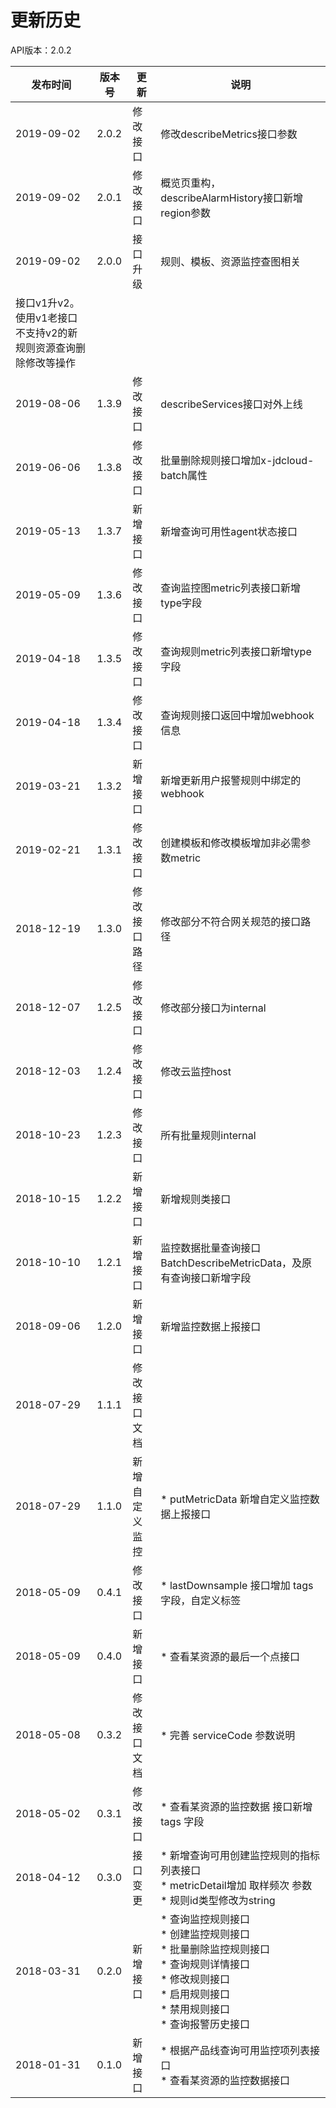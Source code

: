 # 更新历史 #
API版本：2.0.2

|发布时间|版本号|更新|说明|
|---|---|---|---|
|2019-09-02|2.0.2|修改接口|修改describeMetrics接口参数|
|2019-09-02|2.0.1|修改接口|概览页重构，describeAlarmHistory接口新增region参数|
|2019-09-02|2.0.0|接口升级|规则、模板、资源监控查图相关
接口v1升v2。使用v1老接口不支持v2的新规则资源查询删除修改等操作|
|2019-08-06|1.3.9|修改接口|describeServices接口对外上线|
|2019-06-06|1.3.8|修改接口|批量删除规则接口增加x-jdcloud-batch属性|
|2019-05-13|1.3.7|新增接口|新增查询可用性agent状态接口|
|2019-05-09|1.3.6|修改接口|查询监控图metric列表接口新增type字段|
|2019-04-18|1.3.5|修改接口|查询规则metric列表接口新增type字段|
|2019-04-18|1.3.4|修改接口|查询规则接口返回中增加webhook信息|
|2019-03-21|1.3.2|新增接口|新增更新用户报警规则中绑定的webhook|
|2019-02-21|1.3.1|修改接口|创建模板和修改模板增加非必需参数metric|
|2018-12-19|1.3.0 |修改接口路径|修改部分不符合网关规范的接口路径|
|2018-12-07|1.2.5 |修改接口|修改部分接口为internal |
|2018-12-03|1.2.4 |修改接口|修改云监控host |
|2018-10-23|1.2.3 |修改接口|所有批量规则internal|
|2018-10-15|1.2.2 |新增接口|新增规则类接口|
|2018-10-10|1.2.1 |新增接口|监控数据批量查询接口BatchDescribeMetricData，及原有查询接口新增字段|
|2018-09-06|1.2.0 |新增接口|新增监控数据上报接口|
|2018-07-29|1.1.1 |修改接口文档||
|2018-07-29|1.1.0|新增自定义监控|* putMetricData 新增自定义监控数据上报接口|
|2018-05-09|0.4.1|修改接口|* lastDownsample 接口增加 tags 字段，自定义标签|
|2018-05-09|0.4.0|新增接口|* 查看某资源的最后一个点接口|
|2018-05-08|0.3.2|修改接口文档|* 完善 serviceCode 参数说明|
|2018-05-02|0.3.1|修改接口|* 查看某资源的监控数据 接口新增 tags 字段|
|2018-04-12|0.3.0|接口变更|* 新增查询可用创建监控规则的指标列表接口<br>* metricDetail增加 取样频次 参数<br>* 规则id类型修改为string|
|2018-03-31| 0.2.0|新增接口|* 查询监控规则接口<br>* 创建监控规则接口<br>* 批量删除监控规则接口<br>* 查询规则详情接口<br>* 修改规则接口<br>* 启用规则接口<br>* 禁用规则接口<br>* 查询报警历史接口|
|2018-01-31|0.1.0|新增接口|    * 根据产品线查询可用监控项列表接口<br>* 查看某资源的监控数据接口|
